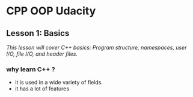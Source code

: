 # CPP OOP Udacity

## Lesson 1: Basics

*This lesson will cover C++ basics: Program structure, namespaces, user I/O, file I/O, and header files.*

### why learn C++ ?

- it is used in a wide variety of fields.
- it has a lot of features

